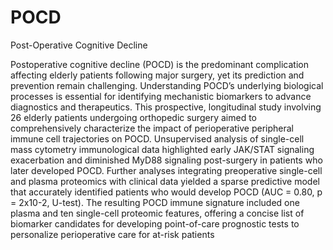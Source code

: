# POCD
Post-Operative Cognitive Decline

Postoperative cognitive decline (POCD) is the predominant complication affecting elderly patients following major surgery, yet its prediction and prevention remain challenging. Understanding POCD’s underlying biological processes is essential for identifying mechanistic biomarkers to advance diagnostics and therapeutics. This prospective, longitudinal study involving 26 elderly patients undergoing orthopedic surgery aimed to comprehensively characterize the impact of perioperative peripheral immune cell trajectories on POCD. Unsupervised analysis of single-cell mass cytometry immunological data highlighted early JAK/STAT signaling exacerbation and diminished MyD88 signaling post-surgery in patients who later developed POCD. Further analyses integrating preoperative single-cell and plasma proteomics with clinical data yielded a sparse predictive model that accurately identified patients who would develop POCD (AUC = 0.80, p = 2x10-2, U-test). The resulting POCD immune signature included one plasma and ten single-cell proteomic features, offering a concise list of biomarker candidates for developing point-of-care prognostic tests to personalize perioperative care for at-risk patients
